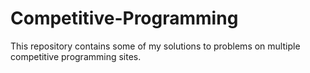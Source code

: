 # Competitive-Programming
This repository contains some of my solutions to problems on multiple competitive programming sites.
